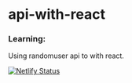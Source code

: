 # api-with-react
### Learning:
Using randomuser api to with react.


[![Netlify Status](https://api.netlify.com/api/v1/badges/72702e6b-3704-4223-a1cd-27c3d5de2fd7/deploy-status)](https://app.netlify.com/sites/firebase-login-app/deploys)